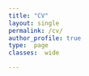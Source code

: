 ```yaml
---
title: "CV"
layout: single
permalink: /cv/
author_profile: true
type:  page
classes:  wide

---
```


<pdf src="CV_061223.pdf" align="center"> 